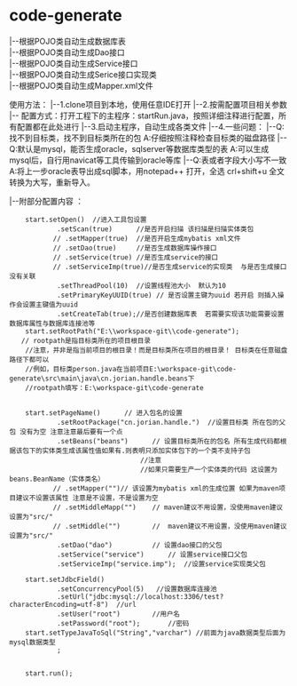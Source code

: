 # code-generate
|--根据POJO类自动生成数据库表   
|--根据POJO类自动生成Dao接口  
|--根据POJO类自动生成Service接口  
|--根据POJO类自动生成Serice接口实现类  
|--根据POJO类自动生成Mapper.xml文件


使用方法：
|--1.clone项目到本地，使用任意IDE打开
|--2.按需配置项目相关参数
     |--  配置方式：打开工程下的主程序：startRun.java，按照详细注释进行配置，所有配置都在此处进行
|--3.启动主程序，自动生成各类文件
|--4.一些问题：
  |--Q:找不到目标类，找不到目标类所在的包   A:仔细按照注释检查目标类的磁盘路径
  |--Q:默认是mysql，能否生成oracle，sqlserver等数据库类型的表  A:可以生成mysql后，自行用navicat等工具传输到oracle等库
  |--Q:表或者字段大小写不一致     A:将上一步oracle表导出成sql脚本，用notepad++ 打开，全选 crl+shift+u  全文转换为大写，重新导入。
 
|--附部分配置内容 ：    

        start.setOpen()  //进入工具包设置
                .setScan(true)		//是否开启扫描 该扫描是扫描实体类包
               // .setMapper(true)	//是否开启生成mybatis xml文件
               // .setDao(true)		//是否生成数据库操作接口
               // .setService(true)	//是否生成service的接口
               // .setServiceImp(true)//是否生成service的实现类  与是否生成接口没有关联
                .setThreadPool(10)	//设置线程池大小  默认为10
                .setPrimaryKeyUUID(true) // 是否设置主键为uuid 若开启 则插入操作会设置主键值为uuid
                .setCreateTab(true);//是否创建数据库表  若需要实现该功能需要设置数据库属性与数据库连接池等       
        start.setRootPath("E:\\workspace-git\\code-generate");
       // rootpath是指目标类所在的项目根目录
        //注意，并非是指当前项目的根目录！而是目标类所在项目的根目录！ 目标类在任意磁盘路径下都可以
        //例如，目标类person.java在当前项目E:\workspace-git\code-generate\src\main\java\cn.jorian.handle.beans下
        //rootpath填写：E:\workspace-git\code-generate


        start.setPageName()		 // 进入包名的设置
                .setRootPackage("cn.jorian.handle.")  //设置目标类 所在包的父包 没有为空 注意注意最后要有一个点
                .setBeans("beans")		// 设置目标类所在的包名 所有生成代码都根据该包下的实体类生成该属性值如果有.则表明只添加实体包下的一个类不支持子包
                                     //注意
                                     //如果只需要生产一个实体类的代码 这设置为beans.BeanName（实体类名）
		       // .setMapper("")// 该设置为mybatis xml的生成位置 如果为maven项目建议不设置该属性 注意是不设置，不是设置为空
               // .setMiddleMapp("")	// maven建议不用设置，没使用maven建议设置为"src/"
               // .setMiddle("")		//  maven建议不用设置，没使用maven建议设置为"src/"
                .setDao("dao")			// 设置dao接口的父包
                .setService("service")		// 设置service接口父包
                .setServiceImp("service.imp");	//设置service实现类父包

        start.setJdbcField()
                .setConcurrencyPool(5)   //设置数据库连接池
                .setUrl("jdbc:mysql://localhost:3306/test?characterEncoding=utf-8")  //url
                .setUser("root")		//用户名
                .setPassword("root");		//密码
        start.setTypeJavaToSql("String","varchar") //前面为java数据类型后面为mysql数据类型
                ;


        start.run();



